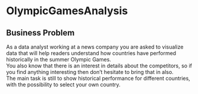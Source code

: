 # OlympicGamesAnalysis

## Business Problem

As a data analyst working at a news company you are asked to visualize data that will help readers understand how countries have performed historically in the summer Olympic Games.<br />
You also know that there is an interest in details about the competitors, so if you find anything interesting then don’t hesitate to bring that in also. <br />
The main task is still to show historical performance for different countries, with the possibility to select your own country.
